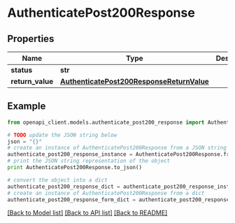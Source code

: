 # AuthenticatePost200Response


## Properties
Name | Type | Description | Notes
------------ | ------------- | ------------- | -------------
**status** | **str** |  | [optional] 
**return_value** | [**AuthenticatePost200ResponseReturnValue**](AuthenticatePost200ResponseReturnValue.md) |  | [optional] 

## Example

```python
from openapi_client.models.authenticate_post200_response import AuthenticatePost200Response

# TODO update the JSON string below
json = "{}"
# create an instance of AuthenticatePost200Response from a JSON string
authenticate_post200_response_instance = AuthenticatePost200Response.from_json(json)
# print the JSON string representation of the object
print AuthenticatePost200Response.to_json()

# convert the object into a dict
authenticate_post200_response_dict = authenticate_post200_response_instance.to_dict()
# create an instance of AuthenticatePost200Response from a dict
authenticate_post200_response_form_dict = authenticate_post200_response.from_dict(authenticate_post200_response_dict)
```
[[Back to Model list]](../README.md#documentation-for-models) [[Back to API list]](../README.md#documentation-for-api-endpoints) [[Back to README]](../README.md)


